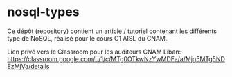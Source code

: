# nosql-types
Ce dépôt (repository) contient un article / tutoriel contenant les différents type de NoSQL, réalisé pour le cours C1 AISL du CNAM.

Lien privé vers le Classroom pour les auditeurs CNAM Liban: https://classroom.google.com/u/1/c/MTg0OTkwNzYwMDFa/a/Mjg5MTg5NDEzMjVa/details
